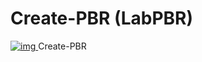 # Create-PBR (LabPBR)

[ ![img](https://media.forgecdn.net/avatars/thumbnails/615/599/64/64/638001605381782880.png) ](https://www.curseforge.com/minecraft/texture-packs/create-pbr)Create-PBR